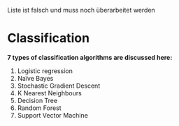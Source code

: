 Liste ist falsch und muss noch überarbeitet werden
# Classification

**7 types of classification algorithms are discussed here:**
1. Logistic regression 
2. Naïve Bayes 
3. Stochastic Gradient Descent 
4. K Nearest Neighbours
5. Decision Tree 
6. Random Forest 
7. Support Vector Machine 

